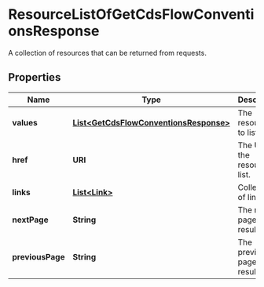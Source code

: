 

# ResourceListOfGetCdsFlowConventionsResponse

A collection of resources that can be returned from requests.

## Properties

Name | Type | Description | Notes
------------ | ------------- | ------------- | -------------
**values** | [**List&lt;GetCdsFlowConventionsResponse&gt;**](GetCdsFlowConventionsResponse.md) | The resources to list. | 
**href** | **URI** | The URI of the resource list. |  [optional]
**links** | [**List&lt;Link&gt;**](Link.md) | Collection of links. |  [optional]
**nextPage** | **String** | The next page of results. |  [optional]
**previousPage** | **String** | The previous page of results. |  [optional]



